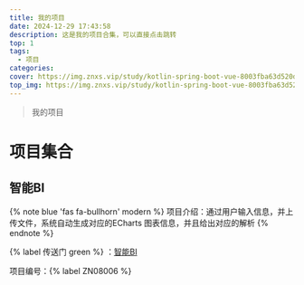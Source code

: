 ```yaml
---
title: 我的项目
date: 2024-12-29 17:43:58
description: 这是我的项目合集，可以直接点击跳转
top: 1
tags:
  - 项目
categories:
cover: https://img.znxs.vip/study/kotlin-spring-boot-vue-8003fba63d520d91910588170c034e8707f3b18bbd0af1271aa649659c417905.png
top_img: https://img.znxs.vip/study/kotlin-spring-boot-vue-8003fba63d520d91910588170c034e8707f3b18bbd0af1271aa649659c417905.png
---
```




> 我的项目

# 项目集合



## 智能BI

{% note blue 'fas fa-bullhorn' modern %}
项目介绍：通过用户输入信息，并上传文件，系统自动生成对应的ECharts 图表信息，并且给出对应的解析
{% endnote %}

{% label 传送门 green %} ：[智能BI](www.baidu.com)

项目编号：{% label ZN08006  %} 





